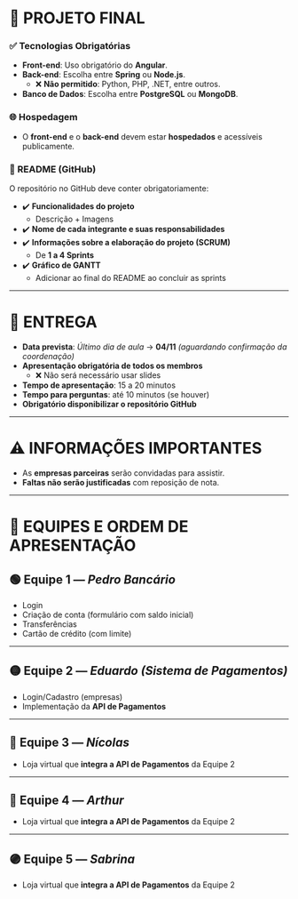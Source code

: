 # 📌 PROJETO FINAL

### ✅ Tecnologias Obrigatórias

- **Front-end**: Uso obrigatório do **Angular**.
- **Back-end**: Escolha entre **Spring** ou **Node.js**.
  - ❌ **Não permitido**: Python, PHP, .NET, entre outros.
- **Banco de Dados**: Escolha entre **PostgreSQL** ou **MongoDB**.

### 🌐 Hospedagem

- O **front-end** e o **back-end** devem estar **hospedados** e acessíveis publicamente.

### 📄 README (GitHub)

O repositório no GitHub deve conter obrigatoriamente:

- ✔️ **Funcionalidades do projeto**
  - Descrição + Imagens
- ✔️ **Nome de cada integrante e suas responsabilidades**
- ✔️ **Informações sobre a elaboração do projeto (SCRUM)**
  - De **1 a 4 Sprints**
- ✔️ **Gráfico de GANTT**
  - Adicionar ao final do README ao concluir as sprints

---

# 📅 ENTREGA

- **Data prevista**: _Último dia de aula_ → **04/11** _(aguardando confirmação da coordenação)_
- **Apresentação obrigatória de todos os membros**
  - ❌ Não será necessário usar slides
- **Tempo de apresentação**: 15 a 20 minutos
- **Tempo para perguntas**: até 10 minutos (se houver)
- **Obrigatório disponibilizar o repositório GitHub**

---

# ⚠️ INFORMAÇÕES IMPORTANTES

- As **empresas parceiras** serão convidadas para assistir.
- **Faltas não serão justificadas** com reposição de nota.

---

# 👥 EQUIPES E ORDEM DE APRESENTAÇÃO

## 🟢 Equipe 1 — *Pedro Bancário*
- Login
- Criação de conta (formulário com saldo inicial)
- Transferências
- Cartão de crédito (com limite)

---

## 🟡 Equipe 2 — *Eduardo (Sistema de Pagamentos)*
- Login/Cadastro (empresas)
- Implementação da **API de Pagamentos**

---

## 🔵 Equipe 3 — *Nícolas*
- Loja virtual que **integra a API de Pagamentos** da Equipe 2

---

## 🔴 Equipe 4 — *Arthur*
- Loja virtual que **integra a API de Pagamentos** da Equipe 2

---

## 🟣 Equipe 5 — *Sabrina*
- Loja virtual que **integra a API de Pagamentos** da Equipe 2